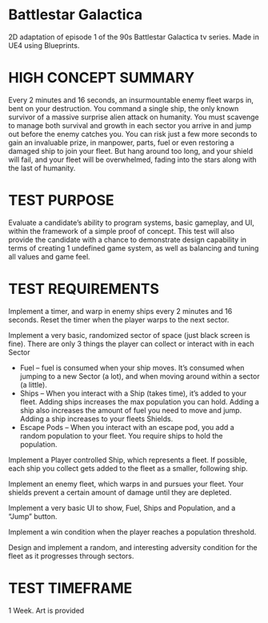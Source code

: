 # Battlestar Galactica
 2D adaptation of episode 1 of the 90s Battlestar Galactica tv series. Made in UE4 using Blueprints.

# HIGH CONCEPT SUMMARY
Every 2 minutes and 16 seconds, an insurmountable enemy fleet warps in, bent on your destruction. 
You command a single ship, the only known survivor of a massive surprise alien attack on humanity. You 
must scavenge to manage both survival and growth in each sector you arrive in and jump out before the 
enemy catches you. You can risk just a few more seconds to gain an invaluable prize, in manpower, 
parts, fuel or even restoring a damaged ship to join your fleet. But hang around too long, and your shield 
will fail, and your fleet will be overwhelmed, fading into the stars along with the last of humanity.

# TEST PURPOSE
Evaluate a candidate’s ability to program systems, basic gameplay, and UI, within the framework of a 
simple proof of concept. This test will also provide the candidate with a chance to demonstrate design 
capability in terms of creating 1 undefined game system, as well as balancing and tuning all values and 
game feel. 

# TEST REQUIREMENTS
Implement a timer, and warp in enemy ships every 2 minutes and 16 seconds. Reset the timer when the 
player warps to the next sector.


Implement a very basic, randomized sector of space (just black screen is fine). There are only 3 things 
the player can collect or interact with in each Sector


*  Fuel – fuel is consumed when your ship moves. It’s consumed when jumping to a new 
Sector (a lot), and when moving around within a sector (a little).
*  Ships – When you interact with a Ship (takes time), it’s added to your fleet. Adding ships 
increases the max population you can hold. Adding a ship also increases the amount of 
fuel you need to move and jump. Adding a ship increases to your fleets Shields.
*  Escape Pods – When you interact with an escape pod, you add a random population to 
your fleet. You require ships to hold the population.


Implement a Player controlled Ship, which represents a fleet. If possible, each ship you collect gets 
added to the fleet as a smaller, following ship.


Implement an enemy fleet, which warps in and pursues your fleet. Your shields prevent a certain 
amount of damage until they are depleted.


Implement a very basic UI to show, Fuel, Ships and Population, and a “Jump” button.


Implement a win condition when the player reaches a population threshold.


Design and implement a random, and interesting adversity condition for the fleet as it progresses 
through sectors.

# TEST TIMEFRAME
1 Week. Art is provided
